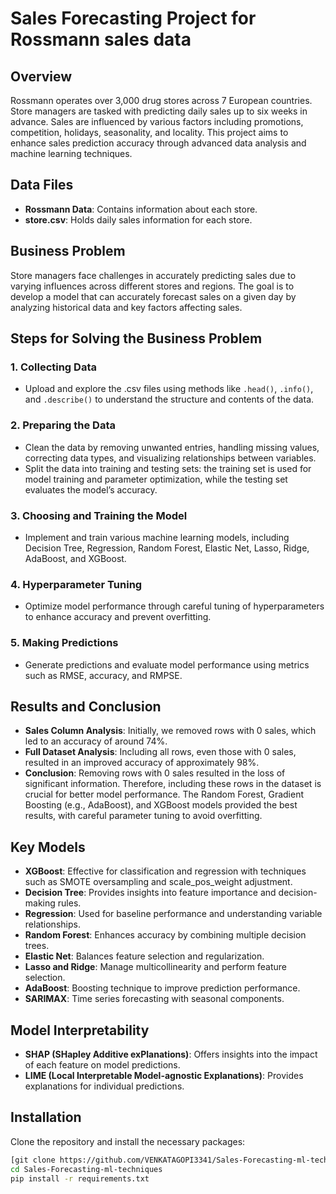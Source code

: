 # Sales Forecasting Project for Rossmann sales data

## Overview
Rossmann operates over 3,000 drug stores across 7 European countries. Store managers are tasked with predicting daily sales up to six weeks in advance. Sales are influenced by various factors including promotions, competition, holidays, seasonality, and locality. This project aims to enhance sales prediction accuracy through advanced data analysis and machine learning techniques.

## Data Files
- **Rossmann Data**: Contains information about each store.
- **store.csv**: Holds daily sales information for each store.

## Business Problem
Store managers face challenges in accurately predicting sales due to varying influences across different stores and regions. The goal is to develop a model that can accurately forecast sales on a given day by analyzing historical data and key factors affecting sales.

## Steps for Solving the Business Problem

### 1. Collecting Data
- Upload and explore the .csv files using methods like `.head()`, `.info()`, and `.describe()` to understand the structure and contents of the data.

### 2. Preparing the Data
- Clean the data by removing unwanted entries, handling missing values, correcting data types, and visualizing relationships between variables.
- Split the data into training and testing sets: the training set is used for model training and parameter optimization, while the testing set evaluates the model’s accuracy.

### 3. Choosing and Training the Model
- Implement and train various machine learning models, including Decision Tree, Regression, Random Forest, Elastic Net, Lasso, Ridge, AdaBoost, and XGBoost.

### 4. Hyperparameter Tuning
- Optimize model performance through careful tuning of hyperparameters to enhance accuracy and prevent overfitting.

### 5. Making Predictions
- Generate predictions and evaluate model performance using metrics such as RMSE, accuracy, and RMPSE.

## Results and Conclusion
- **Sales Column Analysis**: Initially, we removed rows with 0 sales, which led to an accuracy of around 74%.
- **Full Dataset Analysis**: Including all rows, even those with 0 sales, resulted in an improved accuracy of approximately 98%.
- **Conclusion**: Removing rows with 0 sales resulted in the loss of significant information. Therefore, including these rows in the dataset is crucial for better model performance. The Random Forest, Gradient Boosting (e.g., AdaBoost), and XGBoost models provided the best results, with careful parameter tuning to avoid overfitting.

## Key Models
- **XGBoost**: Effective for classification and regression with techniques such as SMOTE oversampling and scale_pos_weight adjustment.
- **Decision Tree**: Provides insights into feature importance and decision-making rules.
- **Regression**: Used for baseline performance and understanding variable relationships.
- **Random Forest**: Enhances accuracy by combining multiple decision trees.
- **Elastic Net**: Balances feature selection and regularization.
- **Lasso and Ridge**: Manage multicollinearity and perform feature selection.
- **AdaBoost**: Boosting technique to improve prediction performance.
- **SARIMAX**: Time series forecasting with seasonal components.

## Model Interpretability
- **SHAP (SHapley Additive exPlanations)**: Offers insights into the impact of each feature on model predictions.
- **LIME (Local Interpretable Model-agnostic Explanations)**: Provides explanations for individual predictions.

## Installation
Clone the repository and install the necessary packages:

```bash
[git clone https://github.com/VENKATAGOPI3341/Sales-Forecasting-ml-techniques.git]
cd Sales-Forecasting-ml-techniques
pip install -r requirements.txt

